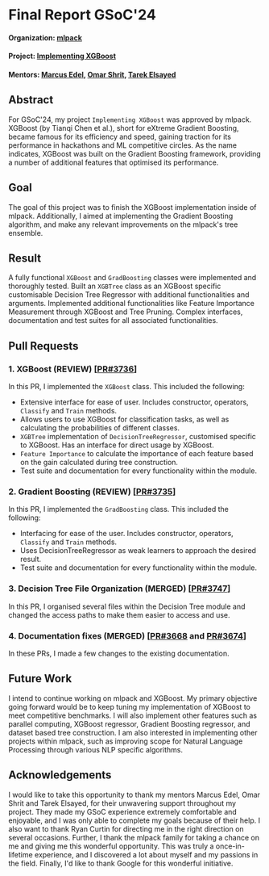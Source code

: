 # Final Report GSoC'24

#### Organization: [mlpack](https://github.com/mlpack/mlpack)
#### Project: [Implementing XGBoost](https://summerofcode.withgoogle.com/programs/2024/projects/6Pa6XrQM)
#### Mentors: [Marcus Edel](https://github.com/zoq), [Omar Shrit](https://github.com/shrit), [Tarek Elsayed](https://github.com/tareknaser)

## Abstract

For GSoC'24, my project `Implementing XGBoost` was approved by mlpack. XGBoost (by Tianqi Chen et al.), short for eXtreme Gradient Boosting, became famous for its efficiency and speed, gaining traction for its performance in hackathons and ML competitive circles. As the name indicates, XGBoost was built on the Gradient Boosting framework, providing a number of additional features that optimised its performance.

## Goal

The goal of this project was to finish the XGBoost implementation inside of mlpack. Additionally, I aimed at implementing the Gradient Boosting algorithm, and make any relevant improvements on the mlpack's tree ensemble.

## Result

A fully functional `XGBoost` and `GradBoosting` classes were implemented and thoroughly tested. Built an `XGBTree` class as an XGBoost specific customisable Decision Tree Regressor with additional functionalities and arguments. Implemented additional functionalities like Feature Importance Measurement through XGBoost and Tree Pruning. Complex interfaces, documentation and test suites for all associated functionalities. 

## Pull Requests

### 1. XGBoost (REVIEW) [[PR#3736](https://github.com/mlpack/mlpack/pull/3736)]
In this PR, I implemented the `XGBoost` class. This included the following:
  - Extensive interface for ease of user. Includes constructor, operators, `Classify` and `Train` methods.
  - Allows users to use XGBoost for classification tasks, as well as calculating the probabilities of different classes.
  - `XGBTree` implementation of `DecisionTreeRegressor`, customised specific to XGBoost. Has an interface for direct usage by XGBoost.
  - `Feature Importance` to calculate the importance of each feature based on the gain calculated during tree construction.
  - Test suite and documentation for every functionality within the module.

### 2. Gradient Boosting (REVIEW) [[PR#3735](https://github.com/mlpack/mlpack/pull/3735)]
In this PR, I implemented the `GradBoosting` class. This included the following:
  - Interfacing for ease of the user. Includes constructor, operators, `Classify` and `Train` methods.
  - Uses DecisionTreeRegressor as weak learners to approach the desired result.
  - Test suite and documentation for every functionality within the module.

### 3. Decision Tree File Organization (MERGED) [[PR#3747](https://github.com/mlpack/mlpack/pull/3747)]
In this PR, I organised several files within the Decision Tree module and changed the access paths to make them easier to access and use. 

### 4. Documentation fixes (MERGED) [[PR#3668](https://github.com/mlpack/mlpack/pull/3668) and [PR#3674](https://github.com/mlpack/mlpack/pull/3674)]
In these PRs, I made a few changes to the existing documentation. 

## Future Work
I intend to continue working on mlpack and XGBoost. My primary objective going forward would be to keep tuning my implementation of XGBoost to meet competitive benchmarks. I will also implement other features such as parallel computing, XGBoost regressor, Gradient Boosting regressor, and dataset based tree construction. I am also interested in implementing other projects within mlpack, such as improving scope for Natural Language Processing through various NLP specific algorithms. 

## Acknowledgements
I would like to take this opportunity to thank my mentors Marcus Edel, Omar Shrit and Tarek Elsayed, for their unwavering support throughout my project. They made my GSoC experience extremely comfortable and enjoyable, and I was only able to complete my goals because of their help. I also want to thank Ryan Curtin for directing me in the right direction on several occasions. Further, I thank the mlpack family for taking a chance on me and giving me this wonderful opportunity. This was truly a once-in-lifetime experience, and I discovered a lot about myself and my passions in the field. Finally, I'd like to thank Google for this wonderful initiative.
